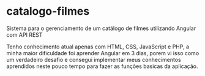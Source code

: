 # catalogo-filmes
 Sistema para o gerenciamento de um  catálogo de filmes utilizando Angular com API REST
 
 
 Tenho conhecimento atual apenas com HTML, CSS, JavaScript e PHP, a minha maior dificuldade foi aprender Angular em 3 dias, porem vi isso como um verdadeiro desafio e consegui implementar meus conhecimentos aprendidos neste pouco tempo para fazer as funções basicas da aplicação.
 
 
